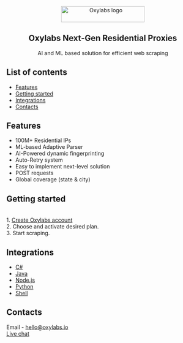 <p align="center">
    <a href="https://oxylabs.io/"><img src="https://oxylabs.io/build/assets/images/Logo.e7281886e69d264f38d2a38c9f276d0a.svg" alt="Oxylabs logo" width="218" height="42"></a>
  </a>
</p>

<h2 align="center">
  Oxylabs Next-Gen Residential Proxies
</h2>

<p align="center">
AI and ML based solution for efficient web scraping
  
</p>

## List of contents

- [Features](#features)
- [Getting started](#getting-started)
- [Integrations](#integrations)
- [Contacts](#contacts)

## Features

 - 100M+ Residential IPs
 - ML-based Adaptive Parser
 - AI-Powered dynamic fingerprinting
 - Auto-Retry system
 - Easy to implement next-level solution
 - POST requests
 - Global coverage (state & city)
  
## Getting started
<br> 1. [Create Oxylabs account](https://oxylabs.io)
<br> 2. Choose and activate desired plan.
<br> 3. Start scraping.


## Integrations

- [C#](https://github.com/oxylabs/product-integrations/tree/master/next_gen_residential_proxies/CSharp)
- [Java](https://github.com/oxylabs/product-integrations/tree/master/next_gen_residential_proxies/Java)
- [Node.js](https://github.com/oxylabs/product-integrations/tree/master/next_gen_residential_proxies/Nodejs)
- [Python](https://github.com/oxylabs/product-integrations/tree/master/next_gen_residential_proxies/Python)
- [Shell](https://github.com/oxylabs/product-integrations/tree/master/next_gen_residential_proxies/Shell)

## Contacts
Email - hello@oxylabs.io
<br><a href="https://oxylabs.drift.click/oxybot">Live chat</a>
